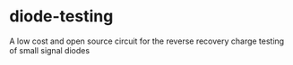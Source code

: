# diode-testing
A low cost and open source circuit for the reverse recovery charge testing of small signal diodes
